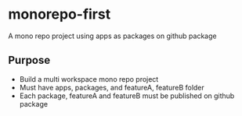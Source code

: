 # monorepo-first
A mono repo project using apps as packages on github package

## Purpose
 - Build a multi workspace mono repo project
 - Must have apps, packages, and featureA, featureB folder 
 - Each package, featureA and featureB must be published on github package
